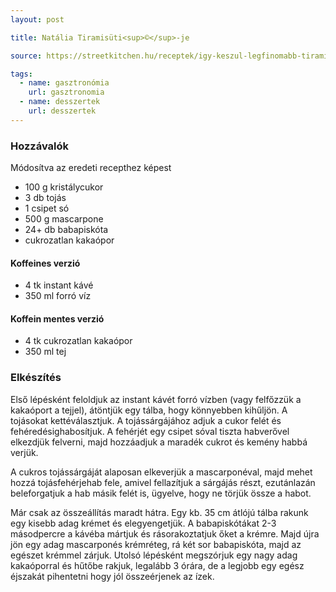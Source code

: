 ```yaml
---
layout: post

title: Natália Tiramisüti<sup>©</sup>-je

source: https://streetkitchen.hu/receptek/igy-keszul-legfinomabb-tiramisu/

tags:
  - name: gasztronómia
    url: gasztronomia
  - name: desszertek
    url: desszertek
---
```


### Hozzávalók
Módosítva az eredeti recepthez képest

 - 100 g kristálycukor
 - 3 db tojás
 - 1 csipet só
 - 500 g mascarpone
 - 24+ db babapiskóta
 - cukrozatlan kakaópor

#### Koffeines verzió
 - 4 tk instant kávé
 - 350 ml forró víz

#### Koffein mentes verzió
 - 4 tk cukrozatlan kakaópor
 - 350 ml tej


### Elkészítés
Első lépésként feloldjuk az instant kávét forró vízben (vagy felfőzzük a
kakaóport a tejjel), átöntjük egy tálba, hogy könnyebben kihűljön. A tojásokat
kettéválasztjuk. A tojássárgájához adjuk a cukor felét és
fehéredésighabosítjuk. A fehérjét egy csipet sóval tiszta habverővel elkezdjük
felverni, majd hozzáadjuk a maradék cukrot és kemény habbá verjük.

A cukros tojássárgáját alaposan elkeverjük a mascarponéval, majd mehet hozzá
tojásfehérjehab fele, amivel fellazítjuk a sárgájás részt, ezutánlazán 
beleforgatjuk a hab másik felét is, ügyelve, hogy ne törjük össze a habot.

Már csak az összeállítás maradt hátra. Egy kb. 35 cm átlójú tálba rakunk egy
kisebb adag krémet és elegyengetjük. A babapiskótákat 2-3 másodpercre a kávéba
mártjuk és rásorakoztatjuk őket a krémre. Majd újra jön egy adag mascarponés
krémréteg, rá két sor babapiskóta, majd az egészet krémmel zárjuk. Utolsó
lépésként megszórjuk egy nagy adag kakaóporral és hűtőbe rakjuk, legalább 3
órára, de a legjobb egy egész éjszakát pihentetni hogy jól összeérjenek az
ízek.
